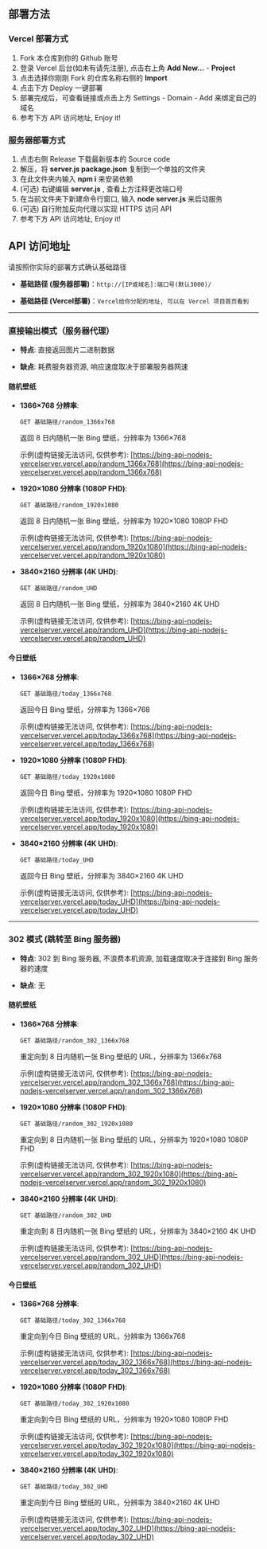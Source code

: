 ## 部署方法

### Vercel 部署方式

1. Fork 本仓库到你的 Github 账号
2. 登录 Vercel 后台(如未有请先注册), 点击右上角 **Add New...** - **Project**
3. 点击选择你刚刚 Fork 的仓库名称右侧的 **Import**
4. 点击下方 Deploy 一键部署
5. 部署完成后，可查看链接或点击上方 Settings - Domain - Add 来绑定自己的域名
6. 参考下方 API 访问地址, Enjoy it!

### 服务器部署方式

1. 点击右侧 Release 下载最新版本的 Source code
2. 解压，将 **server.js package.json** 复制到一个单独的文件夹
3. 在此文件夹内输入 **npm i** 来安装依赖
4. (可选) 右键编辑 **server.js** , 查看上方注释更改端口号
5. 在当前文件夹下新建命令行窗口, 输入 **node server.js** 来启动服务
6. (可选) 自行附加反向代理以实现 HTTPS 访问 API
6. 参考下方 API 访问地址, Enjoy it!


## API 访问地址

请按照你实际的部署方式确认基础路径

- **基础路径 (服务器部署)**：`http://[IP或域名]:端口号(默认3000)/`

- **基础路径 (Vercel部署)**：`Vercel给你分配的地址, 可以在 Vercel 项目首页看到`

---

### 直接输出模式（服务器代理）

- **特点**: 直接返回图片二进制数据

- **缺点**: 耗费服务器资源, 响应速度取决于部署服务器网速

#### 随机壁纸

- **1366×768 分辨率**:  

  `GET 基础路径/random_1366x768`  

  返回 8 日内随机一张 Bing 壁纸，分辨率为 1366×768 

  示例(虚构链接无法访问, 仅供参考): [https://bing-api-nodejs-vercelserver.vercel.app/random_1366x768](https://bing-api-nodejs-vercelserver.vercel.app/random_1366x768)

- **1920×1080 分辨率 (1080P FHD)**:  

  `GET 基础路径/random_1920x1080`  

  返回 8 日内随机一张 Bing 壁纸，分辨率为 1920×1080 1080P FHD

  示例(虚构链接无法访问, 仅供参考): [https://bing-api-nodejs-vercelserver.vercel.app/random_1920x1080](https://bing-api-nodejs-vercelserver.vercel.app/random_1920x1080)

- **3840×2160 分辨率 (4K UHD)**:  

  `GET 基础路径/random_UHD`  
  
  返回 8 日内随机一张 Bing 壁纸，分辨率为 3840×2160 4K UHD  

  示例(虚构链接无法访问, 仅供参考): [https://bing-api-nodejs-vercelserver.vercel.app/random_UHD](https://bing-api-nodejs-vercelserver.vercel.app/random_UHD)

#### 今日壁纸

- **1366×768 分辨率**:  

  `GET 基础路径/today_1366x768`  

  返回今日 Bing 壁纸，分辨率为 1366×768 

  示例(虚构链接无法访问, 仅供参考): [https://bing-api-nodejs-vercelserver.vercel.app/today_1366x768](https://bing-api-nodejs-vercelserver.vercel.app/today_1366x768)

- **1920×1080 分辨率 (1080P FHD)**:  

  `GET 基础路径/today_1920x1080`  

  返回今日 Bing 壁纸，分辨率为 1920×1080 1080P FHD

  示例(虚构链接无法访问, 仅供参考): [https://bing-api-nodejs-vercelserver.vercel.app/today_1920x1080](https://bing-api-nodejs-vercelserver.vercel.app/today_1920x1080)

- **3840×2160 分辨率 (4K UHD)**:  

  `GET 基础路径/today_UHD`  

  返回今日 Bing 壁纸，分辨率为 3840×2160 4K UHD  

  示例(虚构链接无法访问, 仅供参考): [https://bing-api-nodejs-vercelserver.vercel.app/today_UHD](https://bing-api-nodejs-vercelserver.vercel.app/today_UHD)

---

### 302 模式 (跳转至 Bing 服务器)

- **特点**: 302 到 Bing 服务器, 不浪费本机资源, 加载速度取决于连接到 Bing 服务器的速度

- **缺点**: 无

#### 随机壁纸

- **1366×768 分辨率**:  

  `GET 基础路径/random_302_1366x768`  

  重定向到 8 日内随机一张 Bing 壁纸的 URL，分辨率为 1366x768

  示例(虚构链接无法访问, 仅供参考): [https://bing-api-nodejs-vercelserver.vercel.app/random_302_1366x768](https://bing-api-nodejs-vercelserver.vercel.app/random_302_1366x768)

- **1920×1080 分辨率 (1080P FHD)**:  

  `GET 基础路径/random_302_1920x1080`  

  重定向到 8 日内随机一张 Bing 壁纸的 URL，分辨率为 1920×1080 1080P FHD 

  示例(虚构链接无法访问, 仅供参考): [https://bing-api-nodejs-vercelserver.vercel.app/random_302_1920x1080](https://bing-api-nodejs-vercelserver.vercel.app/random_302_1920x1080)

- **3840×2160 分辨率 (4K UHD)**:  

  `GET 基础路径/random_302_UHD`  

  重定向到 8 日内随机一张 Bing 壁纸的 URL，分辨率为 3840×2160 4K UHD  

  示例(虚构链接无法访问, 仅供参考): [https://bing-api-nodejs-vercelserver.vercel.app/random_302_UHD](https://bing-api-nodejs-vercelserver.vercel.app/random_302_UHD)

#### 今日壁纸

- **1366×768 分辨率**:  

  `GET 基础路径/today_302_1366x768`  

  重定向到今日 Bing 壁纸的 URL，分辨率为 1366x768

  示例(虚构链接无法访问, 仅供参考): [https://bing-api-nodejs-vercelserver.vercel.app/today_302_1366x768](https://bing-api-nodejs-vercelserver.vercel.app/today_302_1366x768)

- **1920×1080 分辨率 (1080P FHD)**:  

  `GET 基础路径/today_302_1920x1080`  

  重定向到今日 Bing 壁纸的 URL，分辨率为 1920×1080 1080P FHD   

  示例(虚构链接无法访问, 仅供参考): [https://bing-api-nodejs-vercelserver.vercel.app/today_302_1920x1080](https://bing-api-nodejs-vercelserver.vercel.app/today_302_1920x1080)

- **3840×2160 分辨率 (4K UHD)**:  

  `GET 基础路径/today_302_UHD`  

  重定向到今日 Bing 壁纸的 URL，分辨率为 3840×2160 4K UHD  

  示例(虚构链接无法访问, 仅供参考): [https://bing-api-nodejs-vercelserver.vercel.app/today_302_UHD](https://bing-api-nodejs-vercelserver.vercel.app/today_302_UHD)

